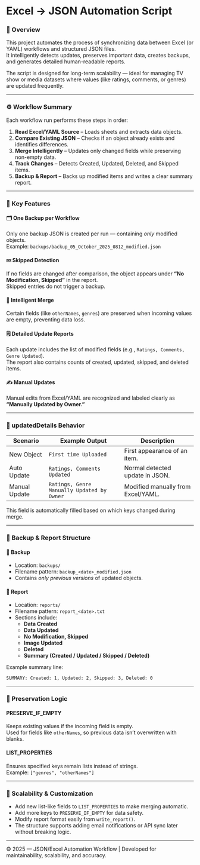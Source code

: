 # Excel → JSON Automation Script

### 🧭 Overview
This project automates the process of synchronizing data between Excel (or YAML) workflows and structured JSON files.  
It intelligently detects updates, preserves important data, creates backups, and generates detailed human-readable reports.

The script is designed for long-term scalability — ideal for managing TV show or media datasets where values (like ratings, comments, or genres) are updated frequently.

---

### ⚙️ Workflow Summary
Each workflow run performs these steps in order:

1. **Read Excel/YAML Source** – Loads sheets and extracts data objects.
2. **Compare Existing JSON** – Checks if an object already exists and identifies differences.
3. **Merge Intelligently** – Updates only changed fields while preserving non-empty data.
4. **Track Changes** – Detects Created, Updated, Deleted, and Skipped items.
5. **Backup & Report** – Backs up modified items and writes a clear summary report.

---

### 🧩 Key Features

#### 🗂 One Backup per Workflow
Only one backup JSON is created per run — containing *only* modified objects.  
Example: `backups/backup_05_October_2025_0812_modified.json`

#### 💤 Skipped Detection
If no fields are changed after comparison, the object appears under **“No Modification, Skipped”** in the report.  
Skipped entries do not trigger a backup.

#### 🧠 Intelligent Merge
Certain fields (like `otherNames`, `genres`) are preserved when incoming values are empty, preventing data loss.

#### 🗒 Detailed Update Reports
Each update includes the list of modified fields (e.g., `Ratings, Comments, Genre Updated`).  
The report also contains counts of created, updated, skipped, and deleted items.

#### ✍️ Manual Updates
Manual edits from Excel/YAML are recognized and labeled clearly as **“Manually Updated by Owner.”**

---

### 🧾 updatedDetails Behavior

| Scenario | Example Output | Description |
|-----------|----------------|--------------|
| New Object | `First time Uploaded` | First appearance of an item. |
| Auto Update | `Ratings, Comments Updated` | Normal detected update in JSON. |
| Manual Update | `Ratings, Genre Manually Updated by Owner` | Modified manually from Excel/YAML. |

This field is automatically filled based on which keys changed during merge.

---

### 🧱 Backup & Report Structure

#### 🔸 Backup
- Location: `backups/`
- Filename pattern: `backup_<date>_modified.json`
- Contains *only previous versions* of updated objects.

#### 🔸 Report
- Location: `reports/`
- Filename pattern: `report_<date>.txt`
- Sections include:
  - **Data Created**
  - **Data Updated**
  - **No Modification, Skipped**
  - **Image Updated**
  - **Deleted**
  - **Summary (Created / Updated / Skipped / Deleted)**

Example summary line:
```
SUMMARY: Created: 1, Updated: 2, Skipped: 3, Deleted: 0
```

---

### 🧩 Preservation Logic

#### PRESERVE_IF_EMPTY
Keeps existing values if the incoming field is empty.  
Used for fields like `otherNames`, so previous data isn’t overwritten with blanks.

#### LIST_PROPERTIES
Ensures specified keys remain lists instead of strings.  
Example: `["genres", "otherNames"]`

---

### 🚀 Scalability & Customization
- Add new list-like fields to `LIST_PROPERTIES` to make merging automatic.
- Add more keys to `PRESERVE_IF_EMPTY` for data safety.
- Modify report format easily from `write_report()`.
- The structure supports adding email notifications or API sync later without breaking logic.

---

© 2025 — JSON/Excel Automation Workflow | Developed for maintainability, scalability, and accuracy.

